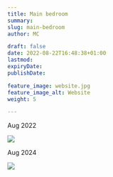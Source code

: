 ```yaml
---
title: Main bedroom
summary: 
slug: main-bedroom
author: MC

draft: false
date: 2022-08-22T16:48:38+01:00
lastmod: 
expiryDate: 
publishDate: 

feature_image: website.jpg
feature_image_alt: Website
weight: 5

---
```


Aug 2022

![](/images/9429.jpeg)
<!--
Aug 2023

![](/images/0116.jpeg)
-->
Aug 2024

![](/images/0901.jpeg)